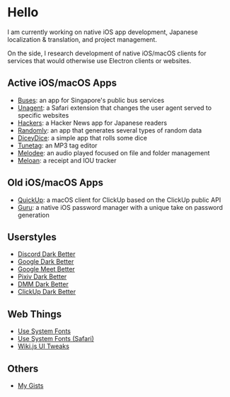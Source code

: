 # Hello

I am currently working on native iOS app development, Japanese localization & translation, and project management.

On the side, I research development of native iOS/macOS clients for services that would otherwise use Electron clients or websites. 

## Active iOS/macOS Apps
- [Buses](https://github.com/katagaki/Tsugi2): an app for Singapore's public bus services
- [Unagent](https://github.com/katagaki/Unagent): a Safari extension that changes the user agent served to specific websites
- [Hackers](https://github.com/katagaki/HackersJP): a Hacker News app for Japanese readers
- [Randomly](https://github.com/katagaki/Random): an app that generates several types of random data
- [DiceyDice](https://github.com/katagaki/DiceyDice): a simple app that rolls some dice
- [Tunetag](https://github.com/katagaki/Tunetag): an MP3 tag editor
- [Melodee](https://github.com/katagaki/Melodee): an audio played focused on file and folder management
- [Meloan](https://github.com/katagaki/Meloan): a receipt and IOU tracker

## Old iOS/macOS Apps
- [QuickUp](https://github.com/katagaki/QuickUp): a macOS client for ClickUp based on the ClickUp public API
- [Guru](https://github.com/katagaki/Guru): a native iOS password manager with a unique take on password generation

## Userstyles
- [Discord Dark Better](https://gist.github.com/katagaki/229c7433652e67349d87579eb539b985)
- [Google Dark Better](https://gist.github.com/katagaki/b9be30fdea7e4ec27a479bef97ac02f8)
- [Google Meet Better](https://gist.github.com/katagaki/c93c770279ee42688a51c566674105b1)
- [Pixiv Dark Better](https://gist.github.com/katagaki/360b99fdc613d1147e737a80e8154fd3)
- [DMM Dark Better](https://gist.github.com/katagaki/ced053125b5af02fbbbff8800de6a891)
- [ClickUp Dark Better](https://gist.github.com/katagaki/1da75e73e3b323ae2a1ed02094264e50)

## Web Things
- [Use System Fonts](https://gist.github.com/katagaki/6321ded941644f754aeb6a64d29b2f79)
- [Use System Fonts (Safari)](https://gist.github.com/katagaki/cdc5419d1684cbd909e65334cf7ef2a4)
- [Wiki.js UI Tweaks](https://gist.github.com/katagaki/89b9c913ee1f496daa46788168013115)

## Others
- [My Gists](https://gist.github.com/katagaki)
